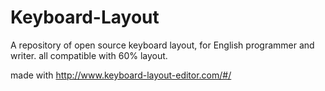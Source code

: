 # Keyboard-Layout
A repository of open source keyboard layout, for English programmer and writer. all compatible with 60% layout.

made with http://www.keyboard-layout-editor.com/#/
